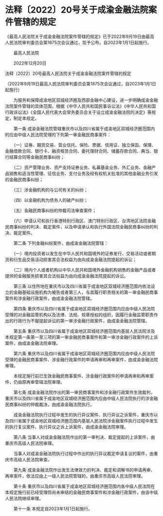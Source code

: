 # 法释〔2022〕20号关于成渝金融法院案件管辖的规定

《最高人民法院关于成渝金融法院案件管辖的规定》已于2022年9月19日由最高人民法院审判委员会第1875次会议通过，现予公布，自2023年1月1日起施行。

　　最高人民法院

　　2022年12月20日




法释〔2022〕20号最高人民法院关于成渝金融法院案件管辖的规定

（2022年9月19日最高人民法院审判委员会第1875次会议通过，自2023年1月1日起施行）

　　为服务和保障成渝地区双城经济圈及西部金融中心建设，进一步明确成渝金融法院案件管辖的具体范围，根据《中华人民共和国民事诉讼法》《中华人民共和国行政诉讼法》《全国人民代表大会常务委员会关于设立成渝金融法院的决定》等规定，制定本规定。

　　第一条  成渝金融法院管辖重庆市以及四川省属于成渝地区双城经济圈范围内的应由中级人民法院受理的下列第一审金融民商事案件：

　　（一）证券、期货交易、营业信托、保险、票据、信用证、独立保函、保理、金融借款合同、银行卡、融资租赁合同、委托理财合同、储蓄存款合同、典当、银行结算合同等金融民商事纠纷；

　　（二）资产管理业务、资产支持证券业务、私募基金业务、外汇业务、金融产品销售和适当性管理、征信业务、支付业务及经有权机关批准的其他金融业务引发的金融民商事纠纷；

　　（三）涉金融机构的与公司有关的纠纷；

　　（四）以金融机构为债务人的破产纠纷；

　　（五）金融民商事纠纷的仲裁司法审查案件；

　　（六）申请认可和执行香港特别行政区、澳门特别行政区、台湾地区法院金融民商事纠纷的判决、裁定案件，以及申请承认和执行外国法院金融民商事纠纷的判决、裁定案件。

　　第二条  下列金融纠纷案件，由成渝金融法院管辖：

　　（一）境内投资者以发生在中华人民共和国境外的证券发行、交易活动或者期货和衍生品交易活动损害其合法权益为由向成渝金融法院提起的诉讼；

　　（二）境内个人或者机构以中华人民共和国境外金融机构销售的金融产品或者提供的金融服务损害其合法权益为由向成渝金融法院提起的诉讼。

　　第三条  以住所地在重庆市以及四川省属于成渝地区双城经济圈范围内依法设立的金融基础设施机构为被告或者第三人，与其履行职责相关的第一审金融民商事案件和涉金融行政案件，由成渝金融法院管辖。

　　第四条  重庆市以及四川省属于成渝地区双城经济圈范围内应由中级人民法院受理的对金融监管机构以及法律、法规、规章授权的组织，因履行金融监管职责作出的行政行为不服提起诉讼的第一审涉金融行政案件，由成渝金融法院管辖。

　　第五条  重庆市以及四川省属于成渝地区双城经济圈范围内基层人民法院涉及本规定第一条第一至三项的第一审金融民商事案件和第一审涉金融行政案件的上诉案件，由成渝金融法院审理。

　　第六条  重庆市以及四川省属于成渝地区双城经济圈范围内应由中级人民法院受理的金融民商事案件、涉金融行政案件的申请再审和再审案件，由成渝金融法院审理。

　　本规定施行前已生效金融民商事案件、涉金融行政案件的申请再审和再审案件，仍由原再审管辖法院审理。

　　第七条  成渝金融法院作出的第一审民商事案件和涉金融行政案件生效裁判，重庆市以及四川省属于成渝地区双城经济圈范围内应由中级人民法院执行的涉金融民商事纠纷的仲裁裁决，由成渝金融法院执行。

　　成渝金融法院执行过程中发生的执行异议案件、执行异议之诉案件，重庆市以及四川省属于成渝地区双城经济圈范围内基层人民法院涉金融案件执行过程中发生的执行复议案件、执行异议之诉上诉案件，由成渝金融法院审理。

　　第八条  当事人对成渝金融法院作出的第一审判决、裁定提起的上诉案件，由重庆市高级人民法院审理。

　　当事人对成渝金融法院执行过程中作出的执行异议裁定申请复议的案件，由重庆市高级人民法院审查。

　　第九条  成渝金融法院作出发生法律效力的判决、裁定和调解书的申请再审、再审案件，依法应由上一级人民法院管辖的，由重庆市高级人民法院审理。

　　第十条  重庆市以及四川省属于成渝地区双城经济圈范围内各中级人民法院在本规定施行前已经受理但尚未审结的金融民商事案件和涉金融行政案件，由该中级人民法院继续审理。

　　第十一条  本规定自2023年1月1日起施行。